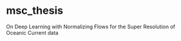 # msc_thesis
On Deep Learning with Normalizing Flows for the Super Resolution of Oceanic Current data
